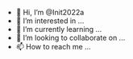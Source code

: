 - 👋 Hi, I’m @Init2022a
- 👀 I’m interested in ...
- 🌱 I’m currently learning ...
- 💞️ I’m looking to collaborate on ...
- 📫 How to reach me ...

<!---
Init2022a/Init2022a is a ✨ special ✨ repository because its `README.md` (this file) appears on your GitHub profile.
You can click the Preview link to take a look at your changes.
--->
